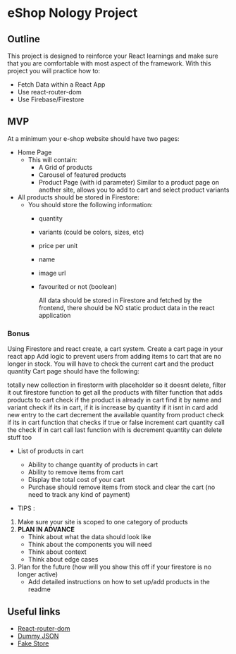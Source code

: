 # eShop Nology Project

## Outline

This project is designed to reinforce your React learnings and make sure that you are comfortable with most aspect of the framework.
With this project you will practice how to:

- Fetch Data within a React App
- Use react-router-dom
- Use Firebase/Firestore

## MVP

At a minimum your e-shop website should have two pages:

- Home Page
  - This will contain:
    - A Grid of products
    - Carousel of featured products
    - Product Page (with id parameter) Similar to a product page on another site, allows you to add to cart and select product variants
- All products should be stored in Firestore:
  - You should store the following information:
    - quantity
    - variants (could be colors, sizes, etc)
    - price per unit
    - name
    - image url
    - favourited or not (boolean)
    
      All data should be stored in Firestore and fetched by the frontend, there should be NO static product data in the react application

### Bonus

Using Firestore and react create, a cart system. Create a cart page in your react app Add logic to prevent users from adding items to cart that are no longer in stock. You will have to check the current cart and the product quantity Cart page should have the following:

totally new collection in firestorm with placeholder so it doesnt delete, filter it out
firestore function to get all the products with filter
function that adds products to cart
check if the product is already in cart
find it by name and variant
check if its in cart, if it is increase by quantity
if it isnt in card add new entry to the cart
decrement the available quantity from product
check if its in cart function that checks if true or false
increment cart quantity
call the check if in cart
call last function with is decrement quantity
can delete stuff too

- List of products in cart

  - Ability to change quantity of products in cart
  - Ability to remove items from cart
  - Display the total cost of your cart
  - Purchase should remove items from stock and clear the cart (no need to track any kind of payment)

- TIPS :

1. Make sure your site is scoped to one category of products
2. **PLAN IN ADVANCE**
   - Think about what the data should look like
   - Think about the components you will need
   - Think about context
   - Think about edge cases
3. Plan for the future (how will you show this off if your firestore is no longer active)
   - Add detailed instructions on how to set up/add products in the readme

## Useful links

- [React-router-dom](https://reactrouter.com/docs/en/v6/getting-started/overview)
- [Dummy JSON](https://dummyjson.com/)
- [Fake Store](https://fakestoreapi.com/)
